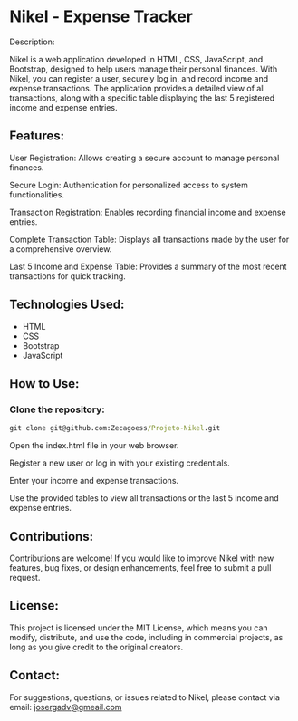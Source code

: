 

<h1>Nikel - Expense Tracker</h1>

<p>Description:</p>
<p>Nikel is a web application developed in HTML, CSS, JavaScript, and Bootstrap, designed to help users manage their personal finances. With Nikel, you can register a user, securely log in, and record income and expense transactions. The application provides a detailed view of all transactions, along with a specific table displaying the last 5 registered income and expense entries.</p>

<h2>Features:</h2>

<p>User Registration: Allows creating a secure account to manage personal finances.</p>
<p>Secure Login: Authentication for personalized access to system functionalities.</p>
<p>Transaction Registration: Enables recording financial income and expense entries.</p>
<p>Complete Transaction Table: Displays all transactions made by the user for a comprehensive overview.</p>
<p>Last 5 Income and Expense Table: Provides a summary of the most recent transactions for quick tracking.</p>

<h2>Technologies Used:</h2>

<ul>
  <li>HTML</li>
  <li>CSS</li>
  <li>Bootstrap</li>
  <li>JavaScript</li>
</ul>

<h2>How to Use:</h2>

<h3>Clone the repository:</h3>

```bat
git clone git@github.com:Zecagoess/Projeto-Nikel.git
```

<p>Open the index.html file in your web browser.</p>
<p>Register a new user or log in with your existing credentials.</p>
<p>Enter your income and expense transactions.</p>
<p>Use the provided tables to view all transactions or the last 5 income and expense entries.</p>

<h2>Contributions:</h2>
<p>Contributions are welcome! If you would like to improve Nikel with new features, bug fixes, or design enhancements, feel free to submit a pull request.</p>

<h2>License:</h2>
<p>This project is licensed under the MIT License, which means you can modify, distribute, and use the code, including in commercial projects, as long as you give credit to the original creators.</p>

<h2>Contact:</h2>
<p>For suggestions, questions, or issues related to Nikel, please contact via email: <a href="mailto:josergadv@gmeail.com">josergadv@gmeail.com</a></p>
